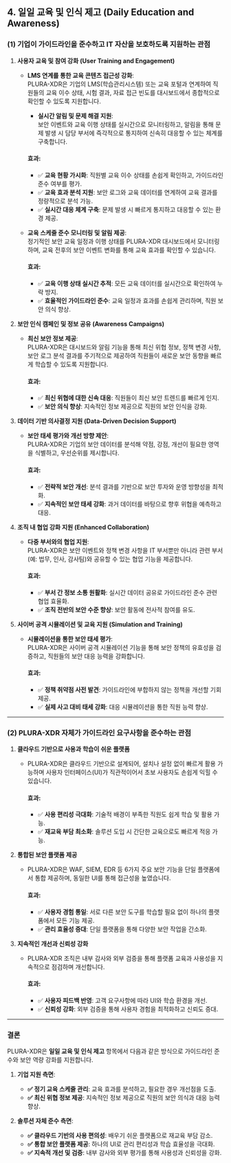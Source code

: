## **4. 일일 교육 및 인식 제고** (Daily Education and Awareness)

### (1) 기업이 가이드라인을 준수하고 IT 자산을 보호하도록 지원하는 관점

1. **사용자 교육 및 참여 강화 (User Training and Engagement)**  
   - **LMS 연계를 통한 교육 콘텐츠 접근성 강화**:  
     PLURA-XDR은 기업의 LMS(학습관리시스템) 또는 교육 포털과 연계하여 직원들의 교육 이수 상태, 시험 결과, 자료 접근 빈도를 대시보드에서 종합적으로 확인할 수 있도록 지원합니다.  
     - **실시간 알림 및 문제 해결 지원**:  
       보안 이벤트와 교육 이행 상태를 실시간으로 모니터링하고, 알림을 통해 문제 발생 시 담당 부서에 즉각적으로 통지하여 신속히 대응할 수 있는 체계를 구축합니다.  

     #### 효과:
     - ✅ **교육 현황 가시화**: 직원별 교육 이수 상태를 손쉽게 확인하고, 가이드라인 준수 여부를 평가.  
     - ✅ **교육 효과 분석 지원**: 보안 로그와 교육 데이터를 연계하여 교육 결과를 정량적으로 분석 가능.  
     - ✅ **실시간 대응 체계 구축**: 문제 발생 시 빠르게 통지하고 대응할 수 있는 환경 제공.  

   - **교육 스케줄 준수 모니터링 및 알림 제공**:  
     정기적인 보안 교육 일정과 이행 상태를 PLURA-XDR 대시보드에서 모니터링하며, 교육 전후의 보안 이벤트 변화를 통해 교육 효과를 확인할 수 있습니다.  

     #### 효과:
     - ✅ **교육 이행 상태 실시간 추적**: 모든 교육 데이터를 실시간으로 확인하여 누락 방지.  
     - ✅ **효율적인 가이드라인 준수**: 교육 일정과 효과를 손쉽게 관리하며, 직원 보안 의식 향상.  

2. **보안 인식 캠페인 및 정보 공유 (Awareness Campaigns)**  
   - **최신 보안 정보 제공**:  
     PLURA-XDR은 대시보드와 알림 기능을 통해 최신 위협 정보, 정책 변경 사항, 보안 로그 분석 결과를 주기적으로 제공하여 직원들이 새로운 보안 동향을 빠르게 학습할 수 있도록 지원합니다.  

     #### 효과:
     - ✅ **최신 위협에 대한 신속 대응**: 직원들이 최신 보안 트렌드를 빠르게 인지.  
     - ✅ **보안 의식 향상**: 지속적인 정보 제공으로 직원의 보안 인식을 강화.  

3. **데이터 기반 의사결정 지원 (Data-Driven Decision Support)**  
   - **보안 태세 평가와 개선 방향 제안**:  
     PLURA-XDR은 기업의 보안 데이터를 분석해 약점, 강점, 개선이 필요한 영역을 식별하고, 우선순위를 제시합니다.  

     #### 효과:
     - ✅ **전략적 보안 개선**: 분석 결과를 기반으로 보안 투자와 운영 방향성을 최적화.  
     - ✅ **지속적인 보안 태세 강화**: 과거 데이터를 바탕으로 향후 위협을 예측하고 대응.  

4. **조직 내 협업 강화 지원 (Enhanced Collaboration)**  
   - **다중 부서와의 협업 지원**:  
     PLURA-XDR은 보안 이벤트와 정책 변경 사항을 IT 부서뿐만 아니라 관련 부서(예: 법무, 인사, 감사팀)와 공유할 수 있는 협업 기능을 제공합니다.  

     #### 효과:
     - ✅ **부서 간 정보 소통 원활화**: 실시간 데이터 공유로 가이드라인 준수 관련 협업 효율화.  
     - ✅ **조직 전반의 보안 수준 향상**: 보안 활동에 전사적 참여를 유도.  

5. **사이버 공격 시뮬레이션 및 교육 지원 (Simulation and Training)**  
   - **시뮬레이션을 통한 보안 태세 평가**:  
     PLURA-XDR은 사이버 공격 시뮬레이션 기능을 통해 보안 정책의 유효성을 검증하고, 직원들의 보안 대응 능력을 강화합니다.  

     #### 효과:
     - ✅ **정책 취약점 사전 발견**: 가이드라인에 부합하지 않는 정책을 개선할 기회 제공.  
     - ✅ **실제 사고 대비 태세 강화**: 대응 시뮬레이션을 통한 직원 능력 향상.  

---

### (2) PLURA-XDR 자체가 가이드라인 요구사항을 준수하는 관점

1. **클라우드 기반으로 사용과 학습이 쉬운 플랫폼**  
   - PLURA-XDR은 클라우드 기반으로 설계되어, 설치나 설정 없이 빠르게 활용 가능하며 사용자 인터페이스(UI)가 직관적이어서 초보 사용자도 손쉽게 익힐 수 있습니다.  

     #### 효과:
     - ✅ **사용 편리성 극대화**: 기술적 배경이 부족한 직원도 쉽게 학습 및 활용 가능.  
     - ✅ **재교육 부담 최소화**: 솔루션 도입 시 간단한 교육으로도 빠르게 적응 가능.  

2. **통합된 보안 플랫폼 제공**  
   - PLURA-XDR은 WAF, SIEM, EDR 등 6가지 주요 보안 기능을 단일 플랫폼에서 통합 제공하며, 동일한 UI를 통해 접근성을 높였습니다.  

     #### 효과:
     - ✅ **사용자 경험 통일**: 서로 다른 보안 도구를 학습할 필요 없이 하나의 플랫폼에서 모든 기능 제공.  
     - ✅ **관리 효율성 증대**: 단일 플랫폼을 통해 다양한 보안 작업을 간소화.  

3. **지속적인 개선과 신뢰성 강화**  
   - PLURA-XDR 조직은 내부 감사와 외부 검증을 통해 플랫폼 교육과 사용성을 지속적으로 점검하며 개선합니다.  

     #### 효과:
     - ✅ **사용자 피드백 반영**: 고객 요구사항에 따라 UI와 학습 환경을 개선.  
     - ✅ **신뢰성 강화**: 외부 검증을 통해 사용자 경험을 최적화하고 신뢰도 증대.  

---

### 결론

PLURA-XDR은 **일일 교육 및 인식 제고** 항목에서 다음과 같은 방식으로 가이드라인 준수와 보안 역량 강화를 지원합니다.

1. **기업 지원 측면**:  
   - **✅ 정기 교육 스케줄 관리**: 교육 효과를 분석하고, 필요한 경우 개선점을 도출.  
   - **✅ 최신 위협 정보 제공**: 지속적인 정보 제공으로 직원의 보안 의식과 대응 능력 향상.  

2. **솔루션 자체 준수 측면**:  
   - **✅ 클라우드 기반의 사용 편의성**: 배우기 쉬운 플랫폼으로 재교육 부담 감소.  
   - **✅ 통합 보안 플랫폼 제공**: 하나의 UI로 관리 편리성과 학습 효율성을 극대화.  
   - **✅ 지속적 개선 및 검증**: 내부 감사와 외부 평가를 통해 사용성과 신뢰성을 강화.  
